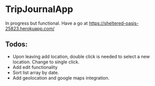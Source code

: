 # TripJournalApp

In progress but functional. Have a go at https://sheltered-oasis-25823.herokuapp.com/

## Todos:

 - Upon leaving add location, double click is needed to select a new location. Change to single click.
 - Add edit functionality
 - Sort list array by date.
 - Add geolocation and google maps integration.



